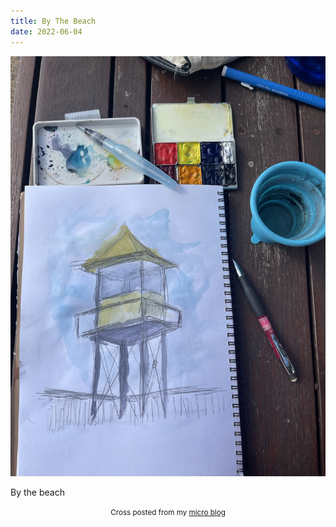 ```yaml
---
title: By The Beach
date: 2022-06-04
---
```

![By The Beach](image/8cff78b343.jpg)

<p>By the beach</p>



<center><small>Cross posted from my <a href='http://micro.blog/joshnicholas'>micro blog</a></small></center>

    